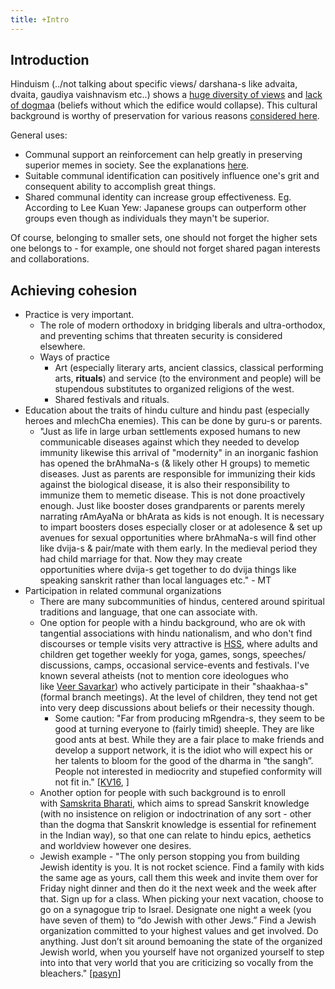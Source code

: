 ```yaml
---
title: +Intro
---
```


## Introduction

Hinduism (../not talking about specific views/ darshana-s like advaita, dvaita, gaudiya vaishnavism etc..) shows a [huge diversity of views](https://www.youtube.com/watch?v=tMfKW1Nu-Ag) and [lack of dogma](https://www.youtube.com/watch?v=U5_inOOhfvk&index=6&list=PL6DF39CE9DE9554AD)a (beliefs without which the edifice would collapse). This cultural background is worthy of preservation for various reasons [considered here](../../hinduism/benefits/).

General uses:
- Communal support an reinforcement can help greatly in preserving superior memes in society. See the explanations [here](../../communal-support/distinctness/).
- Suitable communal identification can positively influence one's grit and consequent ability to accomplish great things.
- Shared communal identity can increase group effectiveness. Eg. According to Lee Kuan Yew: Japanese groups can outperform other groups even though as individuals they mayn't be superior.

Of course, belonging to smaller sets, one should not forget the higher sets one belongs to - for example, one should not forget shared pagan interests and collaborations.

## Achieving cohesion

- Practice is very important.
    - The role of modern orthodoxy in bridging liberals and ultra-orthodox, and preventing schims that threaten security is considered elsewhere.
    - Ways of practice
        - Art (especially literary arts, ancient classics, classical performing arts, **rituals**) and service (to the environment and people) will be stupendous substitutes to organized religions of the west.
        - Shared festivals and rituals.
- Education about the traits of hindu culture and hindu past (especially heroes and mlechCha enemies). This can be done by guru-s or parents.
    - "Just as life in large urban settlements exposed humans to new communicable diseases against which they needed to develop immunity likewise this arrival of "modernity" in an inorganic fashion has opened the brAhmaNa-s (& likely other H groups) to memetic diseases. Just as parents are responsible for immunizing their kids against the biological disease, it is also their responsibility to immunize them to memetic disease. This is not done proactively enough. Just like booster doses grandparents or parents merely narrating rAmAyaNa or bhArata as kids is not enough. It is necessary to impart boosters doses especially closer or at adolesence & set up avenues for sexual opportunities where brAhmaNa-s will find other like dvija-s & pair/mate with them early. In the medieval period they had child marriage for that. Now they may create opportunities where dvija-s get together to do dvija things like speaking sanskrit rather than local languages etc." - MT
- Participation in related communal organizations
    - There are many subcommunities of hindus, centered around spiritual traditions and language, that one can associate with.
    - One option for people with a hindu background, who are ok with tangential associations with hindu nationalism, and who don't find discourses or temple visits very attractive is [HSS](http://en.wikipedia.org/wiki/Hindu_Swayamsevak_Sangh), where adults and children get together weekly for yoga, games, songs, speeches/ discussions, camps, occasional service-events and festivals. I've known several atheists (not to mention core ideologues who like [Veer Savarkar](http://en.wikipedia.org/wiki/Vinayak_Damodar_Savarkar)) who actively participate in their "shaakhaa-s" (formal branch meetings). At the level of children, they tend not get into very deep discussions about beliefs or their necessity though.
        - Some caution: "Far from producing mRgendra-s, they seem to be good at turning everyone to (fairly timid) sheeple. They are like good ants at best. While they are a fair place to make friends and develop a support network, it is the idiot who will expect his or her talents to bloom for the good of the dharma in “the sangh”. People not interested in mediocrity and stupefied conformity will not fit in." \[[KV16](https://agnimaan.wordpress.com/2016/06/12/the-svayameva-mrgendrataa-fraud/), \]
    - Another option for people with such background is to enroll with [Samskrita Bharati](http://www.samskritabharatiusa.org/), which aims to spread Sanskrit knowledge (with no insistence on religion or indoctrination of any sort - other than the dogma that Sanskrit knowledge is essential for refinement in the Indian way), so that one can relate to hindu epics, aethetics and worldview however one desires.
    - Jewish example - "The only person stopping you from building Jewish identity is you. It is not rocket science. Find a family with kids the same age as yours, call them this week and invite them over for Friday night dinner and then do it the next week and the week after that. Sign up for a class. When picking your next vacation, choose to go on a synagogue trip to Israel. Designate one night a week (you have seven of them) to “do Jewish with other Jews.” Find a Jewish organization committed to your highest values and get involved. Do anything. Just don’t sit around bemoaning the state of the organized Jewish world, when you yourself have not organized yourself to step into into that very world that you are criticizing so vocally from the bleachers." \[[pasyn](https://pasyn.org/resources/sermons/doing-jewish-other-jews)\]
